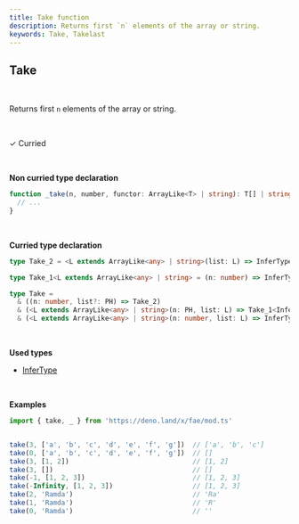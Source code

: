 ```yaml
---
title: Take function
description: Returns first `n` elements of the array or string.
keywords: Take, Takelast
---
```


## Take
<br>

Returns first `n` elements of the array or string.

<br>

&check; Curried

<br>

**Non curried type declaration**
```typescript
function _take(n, number, functor: ArrayLike<T> | string): T[] | string {
  // ...
}
```
<br>

**Curried type declaration**

```typescript
type Take_2 = <L extends ArrayLike<any> | string>(list: L) => InferType<L>

type Take_1<L extends ArrayLike<any> | string> = (n: number) => InferType<L>

type Take =
  & ((n: number, list?: PH) => Take_2)
  & (<L extends ArrayLike<any> | string>(n: PH, list: L) => Take_1<InferType<L>>)
  & (<L extends ArrayLike<any> | string>(n: number, list: L) => InferType<L>)
```
<br>

**Used types**
* [InferType](/types/InferType)

<br>


**Examples**
```typescript
import { take, _ } from 'https://deno.land/x/fae/mod.ts'


take(3, ['a', 'b', 'c', 'd', 'e', 'f', 'g'])  // ['a', 'b', 'c']
take(0, ['a', 'b', 'c', 'd', 'e', 'f', 'g'])  // []
take(3, [1, 2])                               // [1, 2]
take(3, [])                                   // []
take(-1, [1, 2, 3])                           // [1, 2, 3]
take(-Infinity, [1, 2, 3])                    // [1, 2, 3]
take(2, 'Ramda')                              // 'Ra'
take(1, 'Ramda')                              // 'R'
take(0, 'Ramda')                              // ''

```
